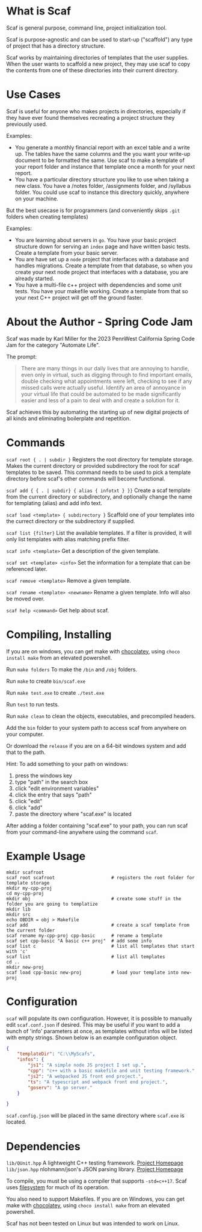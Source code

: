# What is Scaf

Scaf is general purpose, command line, project initialization tool.

Scaf is purpose-agnostic and can be used to start-up ("scaffold") any type of project that has a directory structure.

Scaf works by maintaining directories of templates that the user supplies. When the user wants to scaffold a new project, they may use scaf to copy the contents from one of these directories into their current directory.


# Use Cases

Scaf is useful for anyone who makes projects in directories, especially if they have ever found themselves recreating a project structure they previously used.

Examples:
- You generate a monthly financial report with an excel table and a write up. The tables have the same columns and the you want your write-up document to be formatted the same. Use scaf to make a template of your report folder and instance that template once a month for your next report.
- You have a particular directory structure you like to use when taking a new class. You have a /notes folder, /assignments folder, and /syllabus folder. You could use scaf to instance this directory quickly, anywhere on your machine.

But the best usecase is for programmers (and conveniently skips `.git` folders when creating templates)

Examples:
- You are learning about servers in `go`. You have your basic project structure down for serving an `index` page and have written basic tests. Create a template from your basic server.
- You are have set up a `node` project that interfaces with a database and handles migrations. Create a template from that database, so when you create your next node project that interfaces with a database, you are already started.
- You have a multi-file c++ project with dependencies and some unit tests. You have your makefile working. Create a template from that so your next C++ project will get off the ground faster.


# About the Author - Spring Code Jam

Scaf was made by Karl Miller for the 2023 PennWest California Spring Code Jam for the category "Automate Life".

The prompt:

>  There are many things in our daily lives that are annoying to handle, even only in virtual, such as digging through to find important emails, double checking what appointments were left, checking to see if any missed calls were actually useful. Identify an area of annoyance in your virtual life that could be automated to be made significantly easier and less of a pain to deal with and create a solution for it.

Scaf achieves this by automating the starting up of new digital projects of all kinds and eliminating boilerplate and repetition.

# Commands

`scaf root { . | subdir }` Registers the root directory for template storage. Makes the current directory or provided subdirectory the root for scaf templates to be saved. This command needs to be used to pick a template directory before scaf's other commands will become functional.

`scaf add { { . | subdir} { alias { infotxt } }}` Create a scaf template from the current directory or subdirectory, and optionally change the name for templating (alias) and add info text. 

`scaf load <template> { subdirectory }` Scaffold one of your templates into the currect directory or the subdirectory if supplied.

`scaf list {filter}` List the available templates. If a filter is provided, it will only list templates with alias matching prefix filter.

`scaf info <template>` Get a description of the given template.

`scaf set <template> <info>` Set the information for a template that can be referenced later.

`scaf remove <template>` Remove a given template.

`scaf rename <template> <newname>` Rename a given template. Info will also be moved over.

`scaf help <command>` Get help about scaf.

# Compiling, Installing

If you are on windows, you can get make with [chocolatey](https://chocolatey.org/), using `choco install make` from an elevated powershell.

Run `make folders` To make the `/bin` and `/obj` folders.

Run `make` to create `bin/scaf.exe`

Run `make test.exe` to create `./test.exe`

Run `test` to run tests.

Run `make clean` to clean the objects, executables, and precompiled headers.

Add the `bin` folder to your system path to access scaf from anywhere on your computer.

Or download the `release` if you are on a 64-bit windows system and add that to the path.

Hint: To add something to your path on windows:
 1. press the windows key
 2. type "path" in the search box
 3. click "edit environment variables"
 4. click the entry that says "path"
 5. click "edit"
 6. click "add"
 7. paste the directory where "scaf.exe" is located

After adding a folder containing "scaf.exe" to your path, you can run scaf from your command-line anywhere using the command `scaf`.

# Example Usage

```
mkdir scafroot
scaf root scafroot                     # registers the root folder for template storage
mkdir my-cpp-proj
cd my-cpp-proj
mkdir obj                              # create some stuff in the folder you are going to templatize
mkdir lib
mkdir src
echo OBDIR = obj > Makefile
scaf add                               # create a scaf template from the current folder
scaf rename my-cpp-proj cpp-basic      # rename a template
scaf set cpp-basic "A basic c++ proj"  # add some info
scaf list c                            # list all templates that start with 'c'
scaf list                              # list all templates
cd ..
mkdir new-proj
scaf load cpp-basic new-proj           # load your template into new-proj
```

# Configuration

`scaf` will populate its own configuration. However, it is possible to manually edit `scaf.conf.json` if desired. This may be useful if you want to add a bunch of 'info' parameters at once, as templates without infos will be listed with empty strings. Shown below is an example configuration object.

```json
{
    "templateDir": "C:\\MyScafs",
    "infos": {
        "js1": "A simple node JS project I set up.",
        "cpp": "c++ with a basic makefile and unit testing framework.",
        "js2": "A webpacked JS front end project.",
        "ts": "A typescript and webpack front end project.",
        "goserv": "A go server."
    }

}
```

`scaf.config.json` will be placed in the same directory where `scaf.exe` is located.

# Dependencies

`lib/QUnit.hpp` A lightweight C++ testing framework. [Project Homepage](https://qunit.sourceforge.net/)
`lib/json.hpp` nlohmann/json's JSON parsing library. [Project Homepage](https://github.com/nlohmann/json)

To compile, you must be using a compiler that supports `-std=c++17`. Scaf uses [filesystem](https://en.cppreference.com/w/cpp/filesystem) for much of its operation.

You also need to support Makefiles. If you are on Windows, you can get make with [chocolatey](https://chocolatey.org/), using `choco install make` from an elevated powershell.

Scaf has not been tested on Linux but was intended to work on Linux. 


